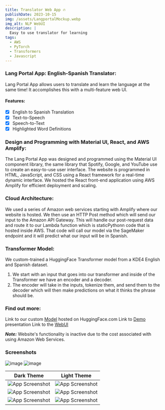 ```yaml
---
title: Translator Web App 🔥
publishDate: 2023-10-15
img: /assets/LangportalMockup.webp
img_alt: NLP WebUI
description: |
  Easy to use translator for learning
tags:
  - AWS
  - PyTorch
  - Transformers
  - Javascript
---
```

### Lang Portal App: English-Spanish Translator:

Lang Portal App allows users to translate and learn the language at the same time! It accomplishes this with a multi-feature web UI.

#### Features:
- [x] English to Spanish Translation
- [x] Text-to-Speech
- [x] Speech-to-Text
- [x] Highlighted Word Definitions

### Design and Programming with Material UI, React, and AWS Amplify:

The Lang Portal App was designed and programmed using the Material UI component library, the same library that Spotify, Google, and YouTube use to create an easy-to-use user interface. The website is programmed in HTML, JavaScript, and CSS using a React framework for a real-time dynamic interface. We hosted the React front-end application using AWS Amplify for efficient deployment and scaling.

### Cloud Architecture:

We used a series of Amazon web services starting with Amplify where our website is hosted. We then use an HTTP Post method which will send our input to the Amazon API Gateway. This will handle our post-request data and route it to our Lambda function which is staticPythonn code that is hosted inside AWS. That code will call our model via the SageMaker endpoint and it will predict what our input will be in Spanish.

### Transformer Model:
We custom-trained a HuggingFace Transformer model from a KDE4 English and Spanish dataset.

1. We start with an input that goes into our transformer and inside of the Transformer we have an encoder and a decoder. 
2. The encoder will take in the inputs, tokenize them, and send them to the decoder which will then make predictions on what it thinks the phrase should be. 

### Find out more:

Link to our custom [Model](https://huggingface.co/zainnaved/marian-finetuned-kde4-en-to-es) hosted on HuggingFace.com 
Link to [Demo](https://www.youtube.com/live/HAyAWdbnM7g?feature=share&t=10355) presentation
Link to the [WebUI](https://bluestarburst.github.io/LangPortal/)

***Note:*** Website's functionality is inactive due to the cost associated with using Amazon Web Services.


### Screenshots
![image](https://img.youtube.com/vi/HAyAWdbnM7g/maxresdefault.jpg)
![image](https://github.com/BlueStarBurst/LangPortal/assets/78242653/6447b447-1446-453b-9896-f753da7ccb14)

| Dark Theme                                         | Light Theme                                        |
| -------------------------------------------------- | -------------------------------------------------- |
| ![App Screenshot](https://i.imgur.com/668wAGk.png) | ![App Screenshot](https://i.imgur.com/Swmw9Q6.png) |
| ![App Screenshot](https://i.imgur.com/R5vegHT.png) | ![App Screenshot](https://i.imgur.com/c12HsSL.png) |
| ![App Screenshot](https://i.imgur.com/PhdSYng.png) | ![App Screenshot](https://i.imgur.com/FRwotIL.png) |
